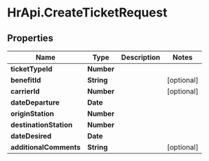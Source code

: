 # HrApi.CreateTicketRequest

## Properties

Name | Type | Description | Notes
------------ | ------------- | ------------- | -------------
**ticketTypeId** | **Number** |  | 
**benefitId** | **String** |  | [optional] 
**carrierId** | **Number** |  | [optional] 
**dateDeparture** | **Date** |  | 
**originStation** | **Number** |  | 
**destinationStation** | **Number** |  | 
**dateDesired** | **Date** |  | 
**additionalComments** | **String** |  | [optional] 


